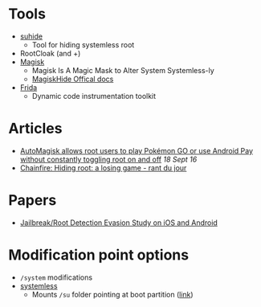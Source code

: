 # Tools

- [suhide](http://www.androidpolice.com/2016/08/29/chainfire-releases-suhide-experimental-officially-unsupported-way-hide-root-status-app-app-basis/)
  - Tool for hiding systemless root
- RootCloak (and +) 
- [Magisk](https://forum.xda-developers.com/apps/magisk/mod-magisk-v1-universal-systemless-t3432382)
  - Magisk Is A Magic Mask to Alter System Systemless-ly
  - [MagiskHide Offical docs](https://www.didgeridoohan.com/magisk/MagiskHide)
- [Frida](https://www.frida.re/docs/android/)
  - Dynamic code instrumentation toolkit
 
# Articles

- [AutoMagisk allows root users to play Pokémon GO or use Android Pay without constantly toggling root on and off](http://www.androidpolice.com/2016/09/18/automagisk-allows-root-users-play-pokemon-go-use-android-pay-without-constantly-toggling-root-off/) _18 Sept 16_
- [Chainfire: Hiding root: a losing game - rant du jour](http://forum.xda-developers.com/showpost.php?p=68424605&postcount=2)

# Papers

- [Jailbreak/Root Detection Evasion Study on iOS and Android](http://www.delaat.net/rp/2015-2016/p51/report.pdf)

# Modification point options

- `/system` modifications
- [systemless](http://www.androidpolice.com/2015/10/31/chainfire-experiment-achieves-android-root-without-touching-the-system-partition/)
  - Mounts `/su` folder pointing at boot partition ([link](http://forum.xda-developers.com/showpost.php?p=63197935&postcount=2))
